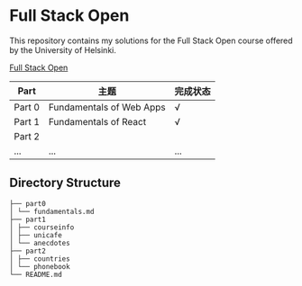 # Full Stack Open

This repository contains my solutions for the Full Stack Open course offered by the University of Helsinki.

[Full Stack Open](https://fullstackopen.com/)

| Part   | 主题                     | 完成状态 |
| ------ | ------------------------ | -------- |
| Part 0 | Fundamentals of Web Apps | √       |
| Part 1 | Fundamentals of React    | √       |
| Part 2 |                          |          |
| ...    | ...                      | ...      |

## Directory Structure

```
├── part0
│ └── fundamentals.md
├── part1
│ ├── courseinfo
│ ├── unicafe
│ └── anecdotes
├── part2
│ ├── countries
│ └── phonebook
└── README.md
```
